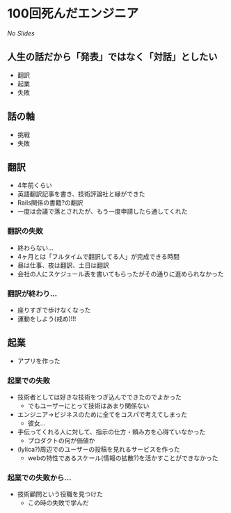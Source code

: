<!-- B -->
# 100回死んだエンジニア


_No Slides_

## 人生の話だから「発表」ではなく「対話」としたい

- 翻訳
- 起業
- 失敗

## 話の軸

- 挑戦
- 失敗

## 翻訳

- 4年前くらい
- 英語翻訳記事を書き、技術評論社と縁ができた
- Rails関係の書籍?の翻訳
- 一度は会議で落とされたが、もう一度申請したら通してくれた

### 翻訳の失敗

- 終わらない...
- 4ヶ月とは「フルタイムで翻訳してる人」が完成できる時間
- 昼は仕事、夜は翻訳、土日は翻訳
- 会社の人にスケジュール表を書いてもらったがその通りに進められなかった

### 翻訳が終わり...

- 座りすぎで歩けなくなった
- 運動をしよう(戒め)!!!

## 起業

- アプリを作った

### 起業での失敗

- 技術者としては好きな技術をつぎ込んでできたのでよかった
  - でもユーザーにとって技術はあまり関係ない
- エンジニア→ビジネスのために全てをコスパで考えてしまった
  - 彼女...
- 手伝ってくれる人に対して、指示の仕方・頼み方を心得ていなかった
  - プロダクトの何が価値か
- (lylica?)周辺でのユーザーの投稿を見れるサービスを作った
  - webの特性であるスケール(情報の拡散?)を活かすことができなかった

### 起業での失敗から...

- 技術顧問という役職を見つけた
  - この時の失敗で学んだ

